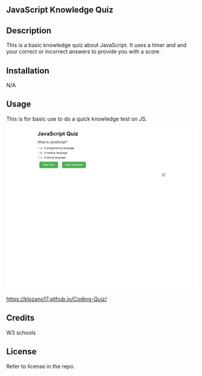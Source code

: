 ## JavaScript Knowledge Quiz

## Description
This is a basic knowledge quiz about JavaScript. It uses a timer and and your correct or incorrect answers to provide you with a score. 

## Installation
N/A

## Usage
This is for basic use to do a quick knowledge test on  JS.

![coding quiz](assets/images/quiz_screenshot.png)

https://klozano17.github.io/Coding-Quiz/

## Credits
W3 schools

## License
Refer to license in the repo.